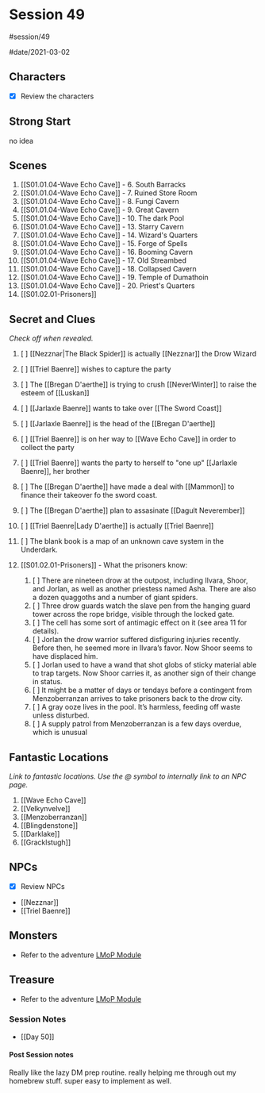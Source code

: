 # Session 49
#session/49

#date/2021-03-02
## Characters

- [x]  Review the characters

## Strong Start
no idea
## Scenes
1. [[S01.01.04-Wave Echo Cave]] - 6. South Barracks
1. [[S01.01.04-Wave Echo Cave]] - 7. Ruined Store Room
1. [[S01.01.04-Wave Echo Cave]] - 8. Fungi Cavern
1. [[S01.01.04-Wave Echo Cave]] - 9. Great Cavern
1. [[S01.01.04-Wave Echo Cave]] - 10. The dark Pool
1. [[S01.01.04-Wave Echo Cave]] - 13. Starry Cavern
1. [[S01.01.04-Wave Echo Cave]] - 14. Wizard's Quarters
1. [[S01.01.04-Wave Echo Cave]] - 15. Forge of Spells
1. [[S01.01.04-Wave Echo Cave]] - 16. Booming Cavern
1. [[S01.01.04-Wave Echo Cave]] - 17. Old Streambed
1. [[S01.01.04-Wave Echo Cave]] - 18. Collapsed Cavern
1. [[S01.01.04-Wave Echo Cave]] - 19. Temple of Dumathoin
1. [[S01.01.04-Wave Echo Cave]] - 20. Priest's Quarters
1. [[S01.02.01-Prisoners]]

## Secret and Clues

*Check off when revealed.*

1. [ ] [[Nezznar|The Black Spider]] is actually [[Nezznar]] the Drow Wizard
1. [ ] [[Triel Baenre]] wishes to capture the party
1. [ ] The [[Bregan D'aerthe]] is trying to crush [[NeverWinter]] to raise the esteem of [[Luskan]]
1. [ ] [[Jarlaxle Baenre]] wants to take over [[The Sword Coast]]
1. [ ] [[Jarlaxle Baenre]] is the head of the [[Bregan D'aerthe]]
1. [ ] [[Triel Baenre]] is on her way to [[Wave Echo Cave]] in order to collect the party
1. [ ] [[Triel Baenre]] wants the party to herself to "one up" [[Jarlaxle Baenre]], her brother
1. [ ] The [[Bregan D'aerthe]] have made a deal with [[Mammon]] to finance their takeover fo the sword coast.
1. [ ] The [[Bregan D'aerthe]] plan to assasinate [[Dagult Neverember]]
1. [ ] [[Triel Baenre|Lady D'aerthe]] is actually [[Triel Baenre]]
1. [ ] The blank book is a map of an unknown cave system in the Underdark.
1. [[S01.02.01-Prisoners]] - What the prisoners know:

    1. [ ] There are nineteen drow at the outpost, including Ilvara, Shoor, and Jorlan, as well as another priestess named Asha. There are also a dozen quaggoths and a number of giant spiders.
    1. [ ] Three drow guards watch the slave pen from the hanging guard tower across the rope bridge, visible through the locked gate.
    1. [ ] The cell has some sort of antimagic effect on it (see area 11 for details).
    1. [ ] Jorlan the drow warrior suffered disfiguring injuries recently. Before then, he seemed more in Ilvara’s favor. Now Shoor seems to have displaced him.
    1. [ ] Jorlan used to have a wand that shot globs of sticky material able to trap targets. Now Shoor carries it, as another sign of their change in status.
    1. [ ] It might be a matter of days or tendays before a contingent from Menzoberranzan arrives to take prisoners back to the drow city.
    1. [ ] A gray ooze lives in the pool. It’s harmless, feeding off waste unless disturbed.
    1. [ ] A supply patrol from Menzoberranzan is a few days overdue, which is unusual
## Fantastic Locations

*Link to fantastic locations. Use the @ symbol to internally link to an NPC page.*

1. [[Wave Echo Cave]]
1. [[Velkynvelve]]
1. [[Menzoberranzan]]
1. [[Blingdenstone]]
1. [[Darklake]]
1. [[Gracklstugh]]

## NPCs

- [x]  Review NPCs
- [[Nezznar]]
- [[Triel Baenre]]

## Monsters

- Refer to the adventure [LMoP Module](https://www.dndbeyond.com/sources/lmop)
## Treasure
- Refer to the adventure [LMoP Module](https://www.dndbeyond.com/sources/lmop)
### Session Notes
- [[Day 50]]
#### Post Session notes
Really like the lazy DM prep routine. really helping me through out my homebrew stuff. super easy to implement as well.